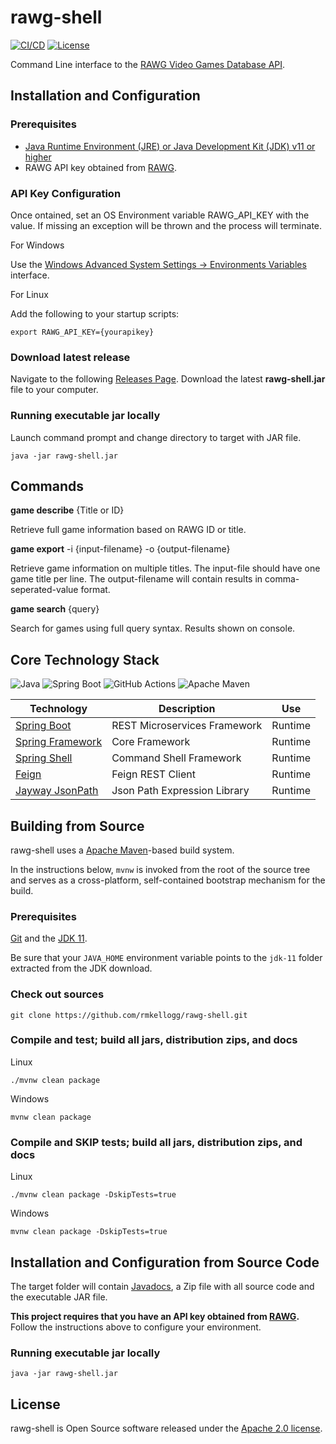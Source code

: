 # rawg-shell
[![CI/CD](https://github.com/rmkellogg/rawg-shell/actions/workflows/build.yml/badge.svg?branch=main)](https://github.com/rmkellogg/rawg-shell/actions/workflows/build.yml)
[![License](https://img.shields.io/badge/License-Apache_2.0-blue.svg)](https://opensource.org/licenses/Apache-2.0)

Command Line interface to the [RAWG Video Games Database API](https://rawg.io/apidocs).

## Installation and Configuration

### Prerequisites
* [Java Runtime Environment (JRE) or Java Development Kit (JDK) v11 or higher](https://www.oracle.com/technetwork/java/javase/downloads)
* RAWG API key obtained from [RAWG](https://rawg.io/apidocs).

### API Key Configuration

Once ontained, set an OS Environment variable RAWG_API_KEY with the value.  If missing an exception will be thrown and the process will terminate.

For Windows 

Use  the [Windows Advanced System Settings -> Environments Variables](https://docs.oracle.com/en/database/oracle/machine-learning/oml4r/1.5.1/oread/creating-and-modifying-environment-variables-on-windows.html#GUID-DD6F9982-60D5-48F6-8270-A27EC53807D0) interface.

For Linux

Add the following to your startup scripts:

```
export RAWG_API_KEY={yourapikey}
```

### Download latest release

Navigate to the following [Releases Page](https://github.com/rmkellogg/rawg-shell/releases/latest).  Download the latest **rawg-shell.jar** file to your computer.

### Running executable jar locally

Launch command prompt and change directory to target with JAR file.

```
java -jar rawg-shell.jar
```

## Commands

**game describe** {Title or ID}

Retrieve full game information based on RAWG ID or title.

**game export** -i {input-filename} -o {output-filename}

Retrieve game information on multiple titles.  The input-file should have one game title per line.  The output-filename will contain results in comma-seperated-value format.

**game search** {query}

Search for games using full query syntax.  Results shown on console.

## Core Technology Stack

![Java](https://img.shields.io/badge/java-%23ED8B00.svg?style=flat-square&logo=java&logoColor=white)
![Spring Boot](https://img.shields.io/badge/Spring-6DB33F?style=flat-square&logo=spring&logoColor=white)
![GitHub Actions](https://img.shields.io/badge/github%20actions-%232671E5.svg?style=flat-square&logo=githubactions&logoColor=white)
![Apache Maven](https://img.shields.io/badge/Apache%20Maven-C71A36?style=flat-square&logo=Apache%20Maven&logoColor=white)

| Technology | Description | Use |
| -- | -- | -- |
| [Spring Boot](https://spring.io/projects/spring-boot) | REST Microservices Framework | Runtime |
| [Spring Framework](https://spring.io/projects/spring-framework) | Core Framework | Runtime |
| [Spring Shell](rawg-shell) | Command Shell Framework | Runtime |
| [Feign](https://github.com/OpenFeign/feign) | Feign REST Client | Runtime |
| [Jayway JsonPath](https://github.com/json-path/JsonPath) | Json Path Expression Library | Runtime |

## Building from Source

rawg-shell uses a [Apache Maven](https://maven.apache.org/)-based build system.

In the instructions below, `mvnw` is invoked from the root of the source tree and serves as
a cross-platform, self-contained bootstrap mechanism for the build.

### Prerequisites
[Git](https://help.github.com/set-up-git-redirect) and the [JDK 11](https://www.oracle.com/technetwork/java/javase/downloads).

Be sure that your `JAVA_HOME` environment variable points to the `jdk-11` folder extracted from the JDK download.

### Check out sources

```
git clone https://github.com/rmkellogg/rawg-shell.git
```

### Compile and test; build all jars, distribution zips, and docs

Linux
```
./mvnw clean package
```

Windows
```
mvnw clean package
```

### Compile and SKIP tests; build all jars, distribution zips, and docs

Linux
```
./mvnw clean package -DskipTests=true
```

Windows
```
mvnw clean package -DskipTests=true
```

## Installation and Configuration from Source Code

The target folder will contain [Javadocs](https://www.baeldung.com/javadoc), a Zip file with all source code and the executable JAR file.

**This project requires that you have an API key obtained from [RAWG](https://rawg.io/apidocs).** Follow the instructions above to configure your environment.

### Running executable jar locally

```
java -jar rawg-shell.jar
```

## License

rawg-shell is Open Source software released under the [Apache 2.0 license](https://www.apache.org/licenses/LICENSE-2.0.html).
